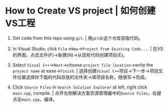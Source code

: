 # How to Create VS project | 如何创建VS工程

1. Get code from this repo using `git`. | 用`git`从这个仓库获取代码。

2. In Visual Studio, click `File`->`New`->`Project From Existing Code...`. | 在VS的界面，点击文件(F)->新建(N)->从现有代码创建项目(E)。

3. Select `Visual C++`->`Next`->choose `project file location`->write the `project name` at ease->`Finish`. | 选择创建`Visual C++`项目->下一步->项目文件位置选择你下载的代码存放的文件夹->填项目名称，随便写->完成。

4. Click `Source Files` in `Search Solution Explorer` at left, right click `main.cpp`, compile. | 点开左侧解决方案资源管理器中的`Source Files`，右键点击`main.cpp`，编译。
